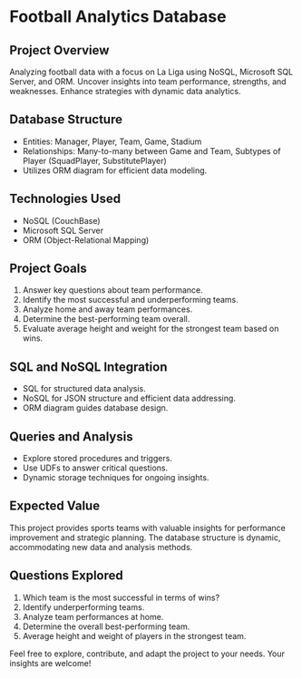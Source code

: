 # Football Analytics Database

## Project Overview

Analyzing football data with a focus on La Liga using NoSQL, Microsoft SQL Server, and ORM. Uncover insights into team performance, strengths, and weaknesses. Enhance strategies with dynamic data analytics.

## Database Structure

- Entities: Manager, Player, Team, Game, Stadium
- Relationships: Many-to-many between Game and Team, Subtypes of Player (SquadPlayer, SubstitutePlayer)
- Utilizes ORM diagram for efficient data modeling.

## Technologies Used

- NoSQL (CouchBase)
- Microsoft SQL Server
- ORM (Object-Relational Mapping)

## Project Goals

1. Answer key questions about team performance.
2. Identify the most successful and underperforming teams.
3. Analyze home and away team performances.
4. Determine the best-performing team overall.
5. Evaluate average height and weight for the strongest team based on wins.

## SQL and NoSQL Integration

- SQL for structured data analysis.
- NoSQL for JSON structure and efficient data addressing.
- ORM diagram guides database design.

## Queries and Analysis

- Explore stored procedures and triggers.
- Use UDFs to answer critical questions.
- Dynamic storage techniques for ongoing insights.

## Expected Value

This project provides sports teams with valuable insights for performance improvement and strategic planning. The database structure is dynamic, accommodating new data and analysis methods.

## Questions Explored

1. Which team is the most successful in terms of wins?
2. Identify underperforming teams.
3. Analyze team performances at home.
4. Determine the overall best-performing team.
5. Average height and weight of players in the strongest team.

Feel free to explore, contribute, and adapt the project to your needs. Your insights are welcome!
